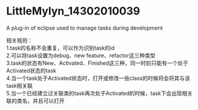 # LittleMylyn_14302010039
A plug-in of eclipse used to manage tasks during development 

相关规则：  
1.task的名称不会重复，可以作为识别task的id  
2.可以将task设置为debug、new feature、refactor这三种类型  
3.task的状态有New、Activated、Finished这三种，同一时刻只能有一个处于Activated状态的task  
4.当一个task处于Activated状态时，打开或修改一些class的时候将会将其与该task相关联  
5.当一个已经建立过关联类的task再次处于Activated的时候，task下会出现相关联的类名，并且可以打开  

